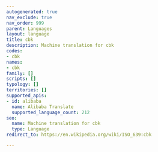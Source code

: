 ```yaml
---
autogenerated: true
nav_exclude: true
nav_order: 999
parent: Languages
layout: language
title: cbk
description: Machine translation for cbk
codes:
- cbk
names:
- cbk
family: []
scripts: []
typology: []
territories: []
supported_apis:
- id: alibaba
  name: Alibaba Translate
  supported_language_count: 212
seo:
  name: Machine translation for cbk
  type: Language
redirect_to: https://en.wikipedia.org/wiki/ISO_639:cbk

---
```


